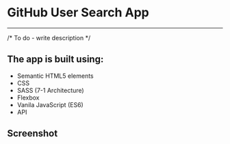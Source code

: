 # GitHub User Search App
---
/*
To do - write description
*/


## The app is built using:
- Semantic HTML5 elements
- CSS
- SASS (7-1 Architecture)
- Flexbox
- Vanila JavaScript (ES6)
- API

## Screenshot
